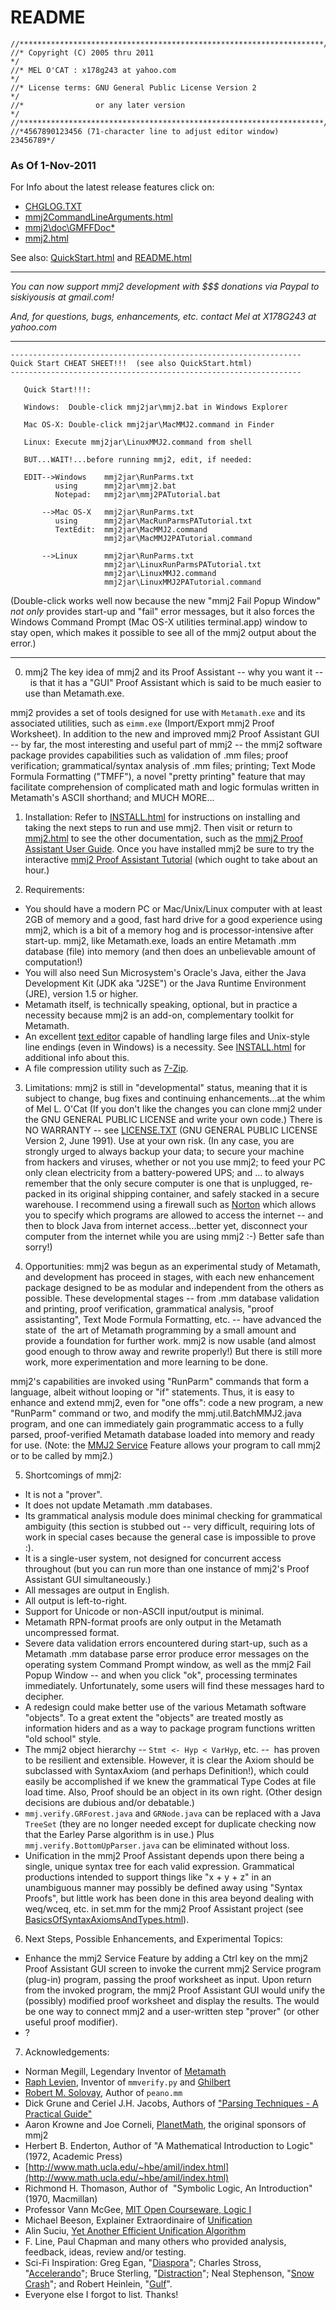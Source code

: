 
# README

    //********************************************************************/
    //* Copyright (C) 2005 thru 2011                                     */
    //* MEL O'CAT : x178g243 at yahoo.com                                */
    //* License terms: GNU General Public License Version 2              */
    //*                or any later version                              */
    //********************************************************************/
    //*4567890123456 (71-character line to adjust editor window) 23456789*/

### As Of 1-Nov-2011


For Info about the latest release features click on:

* [CHGLOG.TXT](CHGLOG.TXT)
* [mmj2CommandLineArguments.html](doc/mmj2CommandLineArguments.html)
* [mmj2\doc\GMFFDoc\*](doc/GMFFDoc)
* [mmj2.html](mmj2.html)

See also: [QuickStart.html][1] and [README.html][2]

* * *

*You can now support mmj2 development with $$$ donations via Paypal to siskiyousis at gmail.com!*

*And, for questions, bugs, enhancements, etc. contact Mel at X178G243 at yahoo.com*

* * *
    -----------------------------------------------------------------
    Quick Start CHEAT SHEET!!!  (see also QuickStart.html)
    -----------------------------------------------------------------   

       Quick Start!!!:
      
       Windows:  Double-click mmj2jar\mmj2.bat in Windows Explorer
      
       Mac OS-X: Double-click mmj2jar\MacMMJ2.command in Finder

       Linux: Execute mmj2jar\LinuxMMJ2.command from shell

       BUT...WAIT!...before running mmj2, edit, if needed:

       EDIT-->Windows    mmj2jar\RunParms.txt
              using      mmj2jar\mmj2.bat
              Notepad:   mmj2jar\mmj2PATutorial.bat

           -->Mac OS-X   mmj2jar\RunParms.txt
              using      mmj2jar\MacRunParmsPATutorial.txt                
              TextEdit:  mmj2jar\MacMMJ2.command
                         mmj2jar\MacMMJ2PATutorial.command

           -->Linux      mmj2jar\RunParms.txt
                         mmj2jar\LinuxRunParmsPATutorial.txt                
                         mmj2jar\LinuxMMJ2.command
                         mmj2jar\LinuxMMJ2PATutorial.command

(Double-click works well now because the new "mmj2 Fail Popup
       Window" *not only* provides start-up and "fail" error
       messages, but it also forces the Windows Command Prompt (Mac
       OS-X utilities terminal.app) window to stay open, which makes
       it possible to see all of the mmj2 output about the error.)

* * *

0. mmj2 The key idea of mmj2 and its Proof Assistant -- why you want it --&nbsp; is that it has a "GUI" Proof Assistant which is said to be much easier to use than Metamath.exe.

 mmj2 provides a set of tools designed for use with `Metamath.exe` and its associated utilities, such as `eimm.exe` (Import/Export mmj2 Proof Worksheet). In addition to the new and improved mmj2 Proof Assistant GUI -- by far, the most interesting and useful part of mmj2 -- the mmj2 software package provides capabilities such as validation of .mm files; proof verification; grammatical/syntax analysis of .mm files; printing; Text Mode Formula Formatting ("TMFF"), a novel "pretty printing" feature that may facilitate comprehension of complicated math and logic formulas written in Metamath's ASCII shorthand; and MUCH MORE...

1. Installation: Refer to [INSTALL.html][3] for instructions on installing and taking the next steps to run and use mmj2. Then visit or return to [mmj2.html][4] to see the other documentation, such as the [mmj2 Proof Assistant User Guide][5]. Once you have installed mmj2 be sure to try the interactive [mmj2 Proof Assistant Tutorial][6] (which ought to take about an hour.)

2. Requirements:


 * You should have a modern PC or Mac/Unix/Linux computer with at least 2GB of memory and a good, fast hard drive for a good experience using mmj2, which is a bit of a memory hog and is processor-intensive after start-up. mmj2, like Metamath.exe, loads an entire Metamath .mm database (file) into memory (and then does an unbelievable amount of computation!)
 * You will also need Sun Microsystem's Oracle's Java, either the Java Development Kit (JDK aka "J2SE") or the Java Runtime Environment (JRE), version 1.5 or higher.
 * Metamath itself, is technically speaking, optional, but in practice a necessity because mmj2 is an add-on, complementary toolkit for Metamath.
 * An excellent [text editor][7] capable of handling large files and Unix-style line endings (even in Windows) is a necessity. See [INSTALL.html][3] for additional info about this.
 * A file compression utility such as [7-Zip][8].

3. Limitations: mmj2 is still in "developmental" status, meaning that it is subject to change, bug fixes and continuing enhancements...at the whim of Mel L. O'Cat (If you don't like the changes you can clone mmj2 under the GNU GENERAL PUBLIC LICENSE and write your own code.) There is NO WARRANTY -- see [LICENSE.TXT][9] (GNU GENERAL PUBLIC LICENSE Version 2, June 1991). Use at your own risk. (In any case, you are strongly urged to always backup your data; to secure your machine from hackers and viruses, whether or not you use mmj2; to feed your PC only clean electricity from a battery-powered UPS; and ... to always remember that the only secure computer is one that is unplugged, re-packed in its original shipping container, and safely stacked in a secure warehouse. I recommend using a firewall such as [Norton][10] which allows you to specify which programs are allowed to access the internet -- and then to block Java from internet access...better yet, disconnect your computer from the internet while you are using mmj2 :-) Better safe than sorry!)

4. Opportunities: mmj2 was begun as an experimental study of Metamath, and development has proceed in stages, with each new enhancement package designed to be as modular and independent from the others as possible. These developmental stages -- from .mm database validation and printing, proof verification, grammatical analysis, "proof assistanting", Text Mode Formula Formatting, etc. -- have advanced the state of&nbsp; the art of Metamath programming by a small amount and provide a foundation for further work. mmj2 is now usable (and almost good enough to throw away and rewrite properly!) But there is still more work, more experimentation and more learning to be done.&nbsp;

mmj2's capabilities are invoked using "RunParm" commands that form a language, albeit without looping or "if" statements. Thus, it is easy to enhance and extend mmj2, even for "one offs": code a new program, a new "RunParm" command or two, and modify the mmj.util.BatchMMJ2.java program, and one can immediately gain programmatic access to a fully parsed, proof-verified Metamath database loaded into memory and ready for use. (Note: the [MMJ2 Service][11] Feature allows your program to call mmj2 or to be called by mmj2.)

5. Shortcomings of mmj2:


 * It is not a "prover".
 * It does not update Metamath .mm databases.
 * Its grammatical analysis module does minimal checking for grammatical ambiguity (this section is stubbed out -- very difficult, requiring lots of work in special cases because the general case is impossible to prove :).
 * It is a single-user system, not designed for concurrent access throughout (but you can run more than one instance of mmj2's Proof Assistant GUI simultaneously.)
 * All messages are output in English.
 * All output is left-to-right.
 * Support for Unicode or non-ASCII input/output is minimal.
 * Metamath RPN-format proofs are only output in the Metamath uncompressed format.
 * Severe data validation errors encountered during start-up, such as a Metamath .mm database parse error produce error messages on the operating system Command Prompt window, as well as the mmj2 Fail Popup Window -- and when you click "ok", processing terminates immediately. Unfortunately, some users will find these messages hard to decipher.
 * A redesign could make better use of the various Metamath software "objects". To a great extent the "objects" are treated mostly as information hiders and as a way to package program functions written "old school" style.
 * The mmj2 object hierarchy -- `Stmt <- Hyp < VarHyp`, etc. --&nbsp; has proven to be resilient and extensible. However, it is clear the Axiom should be subclassed with SyntaxAxiom (and perhaps Definition!), which could easily be accomplished if we knew the grammatical Type Codes at file load time. Also, Proof should be an object in its own right. (Other design decisions are dubious and/or debatable.)
 * `mmj.verify.GRForest.java` and `GRNode.java` can be replaced with a Java `TreeSet` (they are no longer needed except for duplicate checking now that the Earley Parse algorithm is in use.) Plus` mmj.verify.BottomUpParser.java` can be eliminated without loss.
 * Unification in the mmj2 Proof Assistant depends upon there being a single, unique syntax tree for each valid expression. Grammatical productions intended to support things like "x + y + z" in an unambiguous manner may possibly be defined away using "Syntax Proofs", but little work has been done in this area beyond dealing with weq/wceq, etc. in set.mm for the mmj2 Proof Assistant project (see [BasicsOfSyntaxAxiomsAndTypes.html][12]).

6. Next Steps, Possible Enhancements, and Experimental Topics:

 * Enhance the mmj2 Service Feature by adding a Ctrl key on the mmj2 Proof Assistant GUI screen to invoke the current mmj2 Service program (plug-in) program, passing the proof worksheet as input. Upon return from the invoked program, the mmj2 Proof Assistant GUI would unify the (possibly) modified proof worksheet and display the results. The would be one way to connect mmj2 and a user-written step "prover" (or other useful proof modifier).
 * ?

7. Acknowledgements:
  * Norman Megill, Legendary Inventor of [Metamath](http://www.metamath.org)
  * [Raph Levien](http://www.levien.com/), Inventor of `mmverify.py` and [Ghilbert](http://ghilbert.org/)
  * [Robert M. Solovay](http://math.berkeley.edu/~solovay/), Author of `peano.mm`
  * Dick Grune and Ceriel J.H. Jacobs, Authors of ["Parsing Techniques - A Practical Guide"](http://www.cs.vu.nl/~dick/PTAPG.html)
  * Aaron Krowne and Joe Corneli, [PlanetMath](http://planetmath.org/), the original sponsors of mmj2
  * Herbert B. Enderton, Author of "A Mathematical Introduction to Logic" (1972, Academic Press)
  * [http://www.math.ucla.edu/~hbe/amil/index.html](http://www.math.ucla.edu/~hbe/amil/index.html)
  * Richmond H. Thomason, Author of&nbsp; "Symbolic Logic, An Introduction" (1970, Macmillan)
  * Professor Vann McGee, [MIT Open Courseware, Logic I][16]
  * Michael Beeson, Explainer Extraordinaire of [Unification](http://michaelbeeson.com/research/otter-lambda/index.php?include=Unification)
  * Alin Suciu, [Yet Another Efficient Unification Algorithm](http://arxiv.org/pdf/cs/0603080)
  * F. Line, Paul Chapman and many others who provided analysis, feedback, ideas, review and/or testing.
  * Sci-Fi Inspiration: Greg Egan, "[Diaspora][17]"; Charles Stross, "[Accelerando][18]"; Bruce Sterling, "[Distraction][19]"; Neal Stephenson, "[Snow Crash][20]"; and Robert Heinlein, "[Gulf][21]".
  * Everyone else I forgot to list. Thanks!

   [1]: QuickStart.html
   [2]: README.html
   [3]: INSTALL.html
   [4]: mmj2.html
   [5]: doc/PAUserGuide/Start.html
   [6]: mmj2jar/mmj2PATutorial.bat
   [7]: http://www.textpad.com/
   [8]: http://www.7-zip.org/
   [9]: LICENSE.TXT
   [10]: http://us.norton.com/internet-security/
   [11]: doc/mmj2service
   [12]: http://microfox.com/doc/BasicsOfSyntaxAxiomsAndTypes.html
   [13]: http://math.berkeley.edu/~solovay/
   [14]: http://www.cs.vu.nl/~dick/PTAPG.html
   [15]: http://www.math.ucla.edu/~hbe/amil/index.html
   [16]: http://ocw.mit.edu/OcwWeb/Linguistics-and-Philosophy/24-241Logic-IFall2002/CourseHome/index.htm
   [17]: http://gregegan.customer.netspace.net.au/DIASPORA/DIASPORA.html
   [18]: http://www.antipope.org/charlie/blog-static/fiction/accelerando/accelerando-intro.html
   [19]: http://www.amazon.com/Distraction-Bruce-Sterling/dp/0553576399
   [20]: http://www.amazon.com/Snow-Crash-Bantam-Spectra-Book/dp/0553380958
   [21]: http://www.amazon.com/Assignment-Eternity-Robert-Heinlein/dp/0671578650
